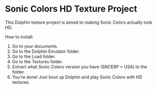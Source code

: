 Sonic Colors HD Texture Project
===============

This Dolphin texture project is aimed to making Sonic Colors actually look HD.

How to install:

1. Go to your documents.
2. Go to the Dolphin Emulator folder.
3. Go to the Load folder.
4. Go to the Textures folder.
5. Extract what Sonic Colors version you have (SNCE8P = USA) to the folder.
6. You're done! Just boot up Dolphin and play Sonic Colors with HD textures.

